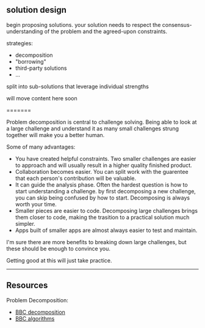 ## solution design

begin proposing solutions.  your solution needs to respect the consensus-understanding of the problem and the agreed-upon constraints.

strategies:
* decomposition
* "borrowing"
* third-party solutions
* ... 

split into sub-solutions that leverage individual strengths

will move content here soon

=======

Problem decomposition is central to challenge solving.  Being able to look at a large challenge and understand it as many small challenges strung together will make you a better human.  

Some of many advantages:      
* You have created helpful constraints.  Two smaller challenges are easier to approach and will usually result in a higher quality finished product.  
* Collaboration becomes easier. You can split work with the guarentee that each person's contribution will be valuable.  
* It can guide the analysis phase.  Often the hardest question is how to start understanding a challenge. by first decomposing a new challenge, you can skip being confused by how to start.  Decomposing is always worth your time.  
* Smaller pieces are easier to code.  Decomposing large challenges brings them closer to code, making the trasition to a practical solution much simpler.  
* Apps built of smaller apps are almost always easier to test and maintain.  
  
I'm sure there are more benefits to breaking down large challenges, but these should be enough to convince you.  

Getting good at this will just take practice.    
  

___

## Resources



Problem Decomposition:
* [BBC decomposition](https://www.bbc.co.uk/education/guides/zqqfyrd/revision/3) 
* [BBC algorithms](https://www.bbc.co.uk/education/guides/zpp49j6/revision)
